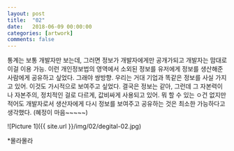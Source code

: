 ```yaml
---
layout: post
title:  "02"
date:   2018-06-09 00:00:00
categories: [artwork]
comments: false
---
```


통계는 보통 개발자만 보는데, 그러면 정보가 개발자에게만 공개가되고 개발자는 맘대로 이걸 이용 가능. 이런 개인정보법의 영역에서 소외된 정보를 유저에게  정보를 생산해준 사람에게 공유하고 싶었다. 그래야 쌍방향. 우리는 거대 기업과 똑같은 정보를 사실 가지고 있어. 이것도 가시적으로 보여주고 싶었다. 결국은 정보는 같아, 그런데 그 자본력이나 자본주의, 정치적인 걸로 다르게, 값비싸게 사용되고 있어. 뭐 할 수 있는 ㅇ건 없지만 적어도 개발자로서 생산자에게 다시 정보를 보여주고 공유하는 것은 최소한 가능하다고 생각했다. (혜정이 마음~~~~~)


![Picture 1]({{ site.url }}/img/02/degital-02.jpg)

&#42;몰라몰라


<!--more-->
